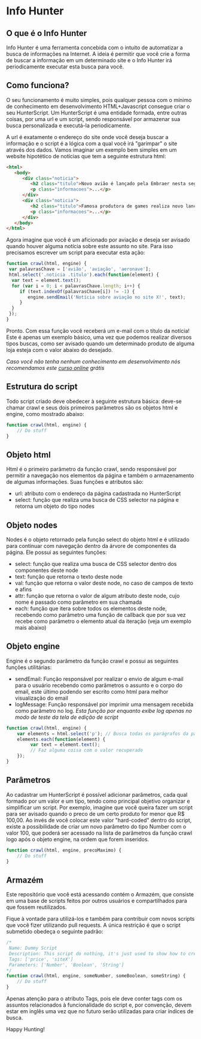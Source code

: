 Info Hunter
=========

## O que é o Info Hunter

Info Hunter é uma ferramenta concebida com o intuito de automatizar a busca de informações na Internet. A ideia é permitir que você crie a forma de buscar a informação em um determinado site e o Info Hunter irá periodicamente executar esta busca para você.

## Como funciona?

O seu funcionamento é muito simples, pois qualquer pessoa com o mínimo de conhecimento em desenvolvimento HTML+Javascript consegue criar o seu HunterScript. Um HunterScript é uma entidade formada, entre outras coisas, por uma url e um script, sendo responsável por armazenar sua busca personalizada e executá-la periodicamente.

A url é exatamente o endereço do site onde você deseja buscar a informação e o script é a lógica com a qual você irá "garimpar" o site através dos dados. Vamos imaginar um exemplo bem simples em um website hipotético de notícias que tem a seguinte estrutura html:

```html
<html>
   <body>
      <div class="noticia">
         <h2 class="titulo">Novo avião é lançado pela Embraer nesta segunda</h2>
         <p class="informacoes">...</p>
      </div>
      <div class="noticia">
         <h2 class="titulo">Famosa produtora de games realiza novo lançamento</h2>
         <p class="informacoes">...</p>
      </div>
   </body>
</html>
```

Agora imagine que você é um aficionado por aviação e deseja ser avisado quando houver alguma notícia sobre este assunto no site. Para isso precisamos escrever um script para executar esta ação:

```javascript
function crawl(html, engine) {
 var palavrasChave = ['avião', 'aviação', 'aeronave'];
 html.select('.noticia .titulo').each(function(element) {
  var text = element.text();
  for (var i = 0; i < palavrasChave.length; i++) {
     if (text.indexOf(palavrasChave[i]) != -1) {
        engine.sendEmail('Notícia sobre aviação no site X!', text);
     }
  }
 });
}
```

Pronto. Com essa função você receberá um e-mail com o título da notícia! Este é apenas um exemplo básico, uma vez que podemos realizar diversos tipos buscas, como ser avisado quando um determinado produto de alguma loja esteja com o valor abaixo do desejado.

*Caso você não tenha nenhum conhecimento em desenvolvimento nós recomendamos este [curso online](http://www.codecademy.com/) grátis*


## Estrutura do script

Todo script criado deve obedecer à seguinte estrutura básica: deve-se chamar crawl e seus dois primeiros parâmetros são os objetos html e engine, como mostrado abaixo:

```javascript
function crawl(html, engine) {
    // Do stuff
}
```
## Objeto html

Html é o primeiro parâmetro da função crawl, sendo responsável por permitir a navegação nos elementos da página e também o armazenamento de algumas informações. Suas funções e atributos são:

* url: atributo com o endereço da página cadastrada no HunterScript
* select: função que realiza uma busca de CSS selector na página e retorna um objeto do tipo nodes

## Objeto nodes

Nodes é o objeto retornado pela função select do objeto html e é utilizado para continuar com navegação dentro da árvore de componentes da página. Ele possui as seguintes funções:

* select: função que realiza uma busca de CSS selector dentro dos componentes deste node
* text: função que retorna o texto deste node
* val: função que retorna o valor deste node, no caso de campos de texto e afins
* attr: função que retorna o valor de algum atributo deste node, cujo nome é passado como parâmetro em sua chamada
* each: função que itera sobre todos os elementos deste node, recebendo como parâmetro uma função de callback que por sua vez recebe como parâmetro o elemento atual da iteração (veja um exemplo mais abaixo)

## Objeto engine

Engine é o segundo parâmetro da função crawl e possui as seguintes funções utilitárias:

* sendEmail: Função responsável por realizar o envio de algum e-mail para o usuário recebendo como parâmetros o assunto e o corpo do email, este último podendo ser escrito como html para melhor visualização do email
* logMessage: Função responsável por imprimir uma mensagem recebida como parâmetro no log. *Esta função por enquanto exibe log apenas no modo de teste da tela de edição de script*

```javascript
function crawl(html, engine) {
    var elements = html.select('p'); // Busca todas os parágrafos da página
    elements.each(function(element) {
         var text = element.text();
         // Faz alguma coisa com o valor recuperado
    });
}
```

## Parâmetros

Ao cadastrar um HunterScript é possível adicionar parâmetros, cada qual formado por um valor e um tipo, tendo como principal objetivo organizar e simplificar um script. Por exemplo, imagine que você queira fazer um script para ser avisado quando o preco de um certo produto for menor que R$ 100,00. Ao invés de você colocar este valor "hard-coded" dentro do script, existe a possibilidade de criar um novo parâmetro do tipo Number com o valor 100, que poderá ser acessado na lista de parâmetros da função crawl logo após o objeto engine, na ordem que forem inseridos.

```javascript
function crawl(html, engine, precoMaximo) {
    // Do stuff
}
```

## Armazém

Este repositório que você está acessando contém o Armazém, que consiste em uma base de scripts feitos por outros usuários e compartilhados para que fossem reutilizados.

Fique à vontade para utilizá-los e também para contribuir com novos scripts que você fizer utilizando pull requests. A única restrição é que o script submetido obedeça o seguinte padrão:

```javascript
/*
 Name: Dummy Script
 Description: This script do nothing, it's just used to show how to create a template script
 Tags: ['price', 'siteX']
 Parameters: ['Number', 'Boolean', 'String']
*/
function crawl(html, engine, someNumber, someBoolean, someString) {
    // Do stuff
}
```

Apenas atenção para o atributo Tags, pois ele deve conter tags com os assuntos relacionados à funcionalidade do script e, por convenção, devem estar em inglês uma vez que no futuro serão utilizadas para criar índices de busca.


Happy Hunting!
